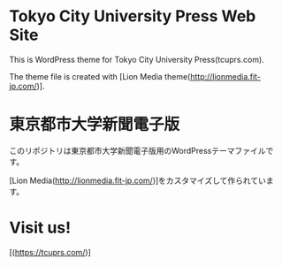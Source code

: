 # Tokyo City University Press Web Site

This is WordPress theme for Tokyo City University Press(tcuprs.com).

The theme file is created with [Lion Media theme(http://lionmedia.fit-jp.com/)].

# 東京都市大学新聞電子版
このリポジトリは東京都市大学新聞電子版用のWordPressテーマファイルです。

[Lion Media(http://lionmedia.fit-jp.com/)]をカスタマイズして作られています。

# Visit us!
[(https://tcuprs.com/)]
